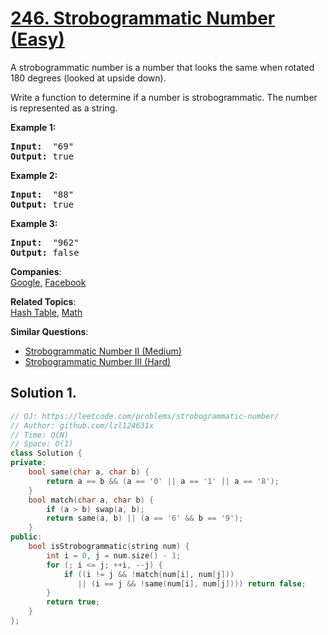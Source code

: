 # [246. Strobogrammatic Number (Easy)](https://leetcode.com/problems/strobogrammatic-number/)

<p>A strobogrammatic number is a number that looks the same when rotated 180 degrees (looked at upside down).</p>

<p>Write a function to determine if a number is strobogrammatic. The number is represented as a string.</p>

<p><b>Example 1:</b></p>

<pre><b>Input:</b>  "69"
<b>Output:</b> true
</pre>

<p><b>Example 2:</b></p>

<pre><b>Input:</b>  "88"
<b>Output:</b> true</pre>

<p><b>Example 3:</b></p>

<pre><b>Input:</b>  "962"
<b>Output:</b> false</pre>


**Companies**:  
[Google](https://leetcode.com/company/google), [Facebook](https://leetcode.com/company/facebook)

**Related Topics**:  
[Hash Table](https://leetcode.com/tag/hash-table/), [Math](https://leetcode.com/tag/math/)

**Similar Questions**:
* [Strobogrammatic Number II (Medium)](https://leetcode.com/problems/strobogrammatic-number-ii/)
* [Strobogrammatic Number III (Hard)](https://leetcode.com/problems/strobogrammatic-number-iii/)

## Solution 1.

```cpp
// OJ: https://leetcode.com/problems/strobogrammatic-number/
// Author: github.com/lzl124631x
// Time: O(N)
// Space: O(1)
class Solution {
private:
    bool same(char a, char b) {
        return a == b && (a == '0' || a == '1' || a == '8');
    }
    bool match(char a, char b) {
        if (a > b) swap(a, b);
        return same(a, b) || (a == '6' && b == '9');
    }
public:
    bool isStrobogrammatic(string num) {
        int i = 0, j = num.size() - 1;
        for (; i <= j; ++i, --j) {
            if ((i != j && !match(num[i], num[j]))
               || (i == j && !same(num[i], num[j]))) return false;
        }
        return true;
    }
};
```